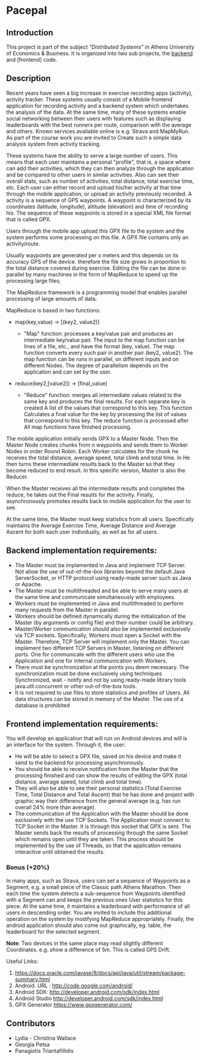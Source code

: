 # Pacepal


## Introduction
This project is part of the subject *"Distributed Systems"* in Athens University of Economics & Business. It is organized into two sub projects, the [backend](backend\README.md) and [frontend] code.

## Description
<p> Recent years have seen a big increase in exercise recording apps
(activity), activity tracker. These systems usually consist of a
Mobile frontend application for recording activity and a backend system
which undertakes the analysis of the data. At the same time, many of these
systems enable social networking between their users with
features such as displaying leaderboards with the best runners per route,
comparison with the average and others. Known services available online
is e.g. Strava and MapMyRun. As part of the course work you are invited to
Create such a simple data analysis system from activity tracking.

<p> These systems have the ability to serve a large number of users. This
means that each user maintains a personal "profile", that is, a space where
can add their activities, which they can then analyze through the
application and be compared to other users in similar activities. Also
can see their overall stats, such as number of activities, total
distance, total exercise time, etc. Each user can either record and
upload his/her activity at that time through the mobile application,
or upload an activity previously recorded. A
activity is a sequence of GPS waypoints. A waypoint is characterized by
its coordinates (latitude, longitude), altitude (elevation) and time of recording
his. The sequence of these waypoints is stored in a special XML file format that
is called GPX.

<p> Users through the mobile app upload this GPX file to the system and the
system performs some processing on this file. A GPX file contains only
an activity/route.

<p> Usually waypoints are generated per x meters and this depends on its accuracy
GPS of the device. therefore the file size grows in proportion to the total
distance covered during exercise. Editing the file can
be done in parallel by many machines in the form of MapReduce to speed up the
processing large files;

<p> The MapReduce framework is a programming model that enables
parallel processing of large amounts of data.

MapReduce is based in two functions:
- map(key,value) -> [(key2, value2)]
    - "Map" function: processes a key/value pair and produces an intermediate
    key/value pair. The input to the map function can be lines of a
    file, etc., and have the format (key, value). The map function converts every
    such pair in another pair (key2, value2). The map function can be
    runs in parallel, on different inputs and on different
    Nodes. The degree of parallelism depends on the application and can
    set by the user.

- reduce(key2,[value2]) -> [final_value]
    - "Reduce" function: merges all intermediate values related to the same
    key and produces the final results. For each separate key is created
    A list of the values that correspond to this key. This function
    Calculates a final value for the key by processing the list of values that
    correspond to this key. The reduce function is processed after
    All map functions have finished processing.

<p> The mobile application initially sends GPX to a Master Node. Then the Master
Node creates chunks from n waypoints and sends them to Worker Nodes in order
Round Robin. Each Worker calculates for the chunk he receives the total
distance, average speed, total climb and total time. In
He then turns these intermediate results back to the Master so that they become reduced to
end result. In this specific version, Master is also the Reducer.

<p> When the Master receives all the intermediate results and completes the reduce, he takes out the
Final results for the activity. Finally, asynchronously promotes results back to
mobile application for the user to see.

<p> At the same time, the Master must keep statistics from all users. Specifically
maintains the Average Exercise Time, Average Distance and Average Ascent for both
each user individually, as well as for all users.

## Backend implementation requirements:
- The Master must be implemented in Java and implement TCP Server. Not
allow the use of out-of-the-box libraries beyond the default Java ServerSocket, or
HTTP protocol using ready-made server such as Java or Apache.
- The Master must be multithreaded and be able to serve many
users at the same time and communicate simultaneously with employees.
- Workers must be implemented in Java and multithreaded to
perform many requests from the Master in parallel.
- Workers should be defined dynamically during the initialization of the Master (by
arguments or config file) and their number could be arbitrary.
- Master/Worker communication should also be implemented exclusively via TCP
sockets. Specifically, Workers must open a Socket with the Master.
Therefore, TCP Server will implement only the Master. You can implement two
different TCP Servers in Master, listening on different ports. One for
communicate with the different users who use the Application
and one for internal communication with Workers.
- There must be synchronization at the points you deem necessary. The
synchronization must be done exclusively using techniques
Synchronized, wait - notify and not by using ready-made library tools
java.util.concurrent or other out-of-the-box tools.
- It is not required to use files to store statistics and profiles of
Users. All data structures can be stored in memory
of the Master. The use of a database is prohibited

## Frontend implementation requirements:
You will develop an application that will run on Android devices and will
is an interface for the system. Through it, the user:
- He will be able to select a GPX file, saved on his device and make it
send to the backend for processing asynchronously.
- You should be able to receive notification from the Master that the processing
finished and can show the results of editing the GPX
(total distance, average speed, total climb and total
time).
- They will also be able to see their personal statistics (Total Exercise Time,
Total Distance and Total Ascent) that he has done and project with
graphic way their difference from the general average (e.g. has run overall
24% more than average).
- The communication of the Application with the Master should be done exclusively with the
use TCP Sockets. The Application must connect to TCP Socket in the
Master. It is through this socket that GPX is sent. The Master sends back
the results of processing through the same Socket which remains
open until they are taken. This process should be implemented by
the use of Threads, so that the application remains interactive until
obtained the results.

### Bonus (+20%)
In many apps, such as Strava, users can set a sequence of
Waypoints as a Segment, e.g. a small piece of the Classic path
Athens Marathon. Then each time the system detects a sub-sequence
from Waypoints identified with a Segment can and keeps the previous ones
User statistics for this piece. At the same time, it maintains a leaderboard with
performance of all users in descending order. You are invited to include this additional
operation on the system by modifying MapReduce appropriately.
Finally, the android application should also come out graphically, eg. table, the
leaderboard for the selected segment.

**Note**: Two devices in the same place may read slightly different
Coordinates. e.g. show a difference of 5m. This is called GPS Drift.

Useful Links:
1. https://docs.oracle.com/javase/8/docs/api/java/util/stream/package-summary.html
2. Android. URL : http://code.google.com/android/
3. Android SDK: http://developer.android.com/sdk/index.html
4. Android Studio http://developer.android.com/sdk/index.html
5. GPX Generator https://www.gpxgenerator.com/

## Contributors
- Lydia - Christina Wallace 
- Georgia Petsa
- Panagiotis Triantafillidis